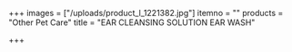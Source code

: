 +++
images = ["/uploads/product_l_1221382.jpg"]
itemno = ""
products = "Other Pet Care"
title = "EAR CLEANSING SOLUTION EAR WASH"

+++
